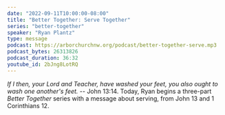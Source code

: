 ```yaml
---
date: "2022-09-11T10:00:00-08:00"
title: "Better Together: Serve Together"
series: "better-together"
speaker: "Ryan Plantz"
type: message
podcast: https://arborchurchnw.org/podcast/better-together-serve.mp3
podcast_bytes: 26313826
podcast_duration: 36:32
youtube_id: 2bJng8LotRQ
---
```


*If I then, your Lord and Teacher, have washed your feet, you also ought to wash one another's feet.* -- John 13:14. Today, Ryan begins a three-part *Better Together* series with a message about serving, from John 13 and 1 Corinthians 12.  
